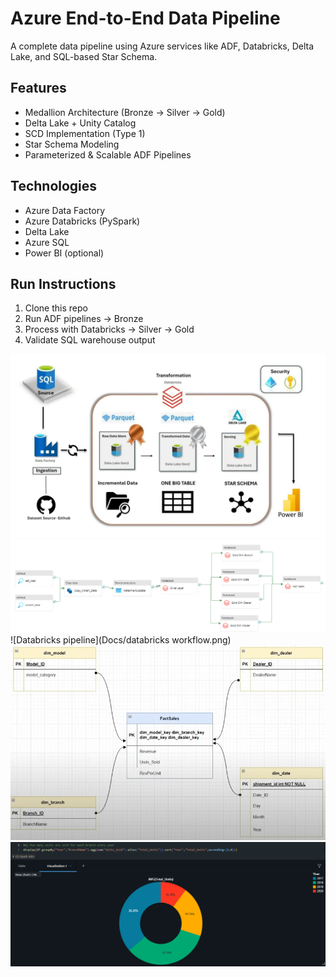 # Azure End-to-End Data Pipeline

A complete data pipeline using Azure services like ADF, Databricks, Delta Lake, and SQL-based Star Schema.

## Features

- Medallion Architecture (Bronze → Silver → Gold)
- Delta Lake + Unity Catalog
- SCD Implementation (Type 1)
- Star Schema Modeling
- Parameterized & Scalable ADF Pipelines

## Technologies

- Azure Data Factory
- Azure Databricks (PySpark)
- Delta Lake
- Azure SQL
- Power BI (optional)

## Run Instructions

1. Clone this repo
2. Run ADF pipelines → Bronze
3. Process with Databricks → Silver → Gold
4. Validate SQL warehouse output


![Architecture Diagram](Docs/architecture-3.jpg)
![ADF Pipeline](Docs/ADF_pipeline.png)
![Databricks pipeline](Docs/databricks workflow.png)
![Data Model - Star Schema](Docs/Star_Schema.png)
![Data Visualisation](Docs/visualisation_databricks.png)
